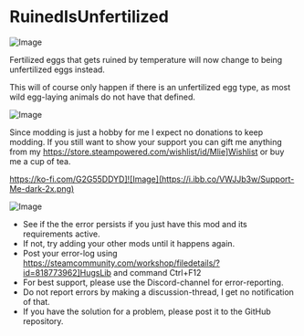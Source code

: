 # RuinedIsUnfertilized

![Image](https://i.imgur.com/WAEzk68.png)


Fertilized eggs that gets ruined by temperature will now change to being unfertilized eggs instead.

This will of course only happen if there is an unfertilized egg type, as most wild egg-laying animals do not have that defined.
	
![Image](https://i.imgur.com/pgjQLXV.png)

Since modding is just a hobby for me I expect no donations to keep modding. If you still want to show your support you can gift me anything from my https://store.steampowered.com/wishlist/id/Mlie]Wishlist or buy me a cup of tea.

https://ko-fi.com/G2G55DDYD]![Image](https://i.ibb.co/VWJJb3w/Support-Me-dark-2x.png)


![Image](https://i.imgur.com/Rs6T6cr.png)



-  See if the the error persists if you just have this mod and its requirements active.
-  If not, try adding your other mods until it happens again.
-  Post your error-log using https://steamcommunity.com/workshop/filedetails/?id=818773962]HugsLib and command Ctrl+F12
-  For best support, please use the Discord-channel for error-reporting.
-  Do not report errors by making a discussion-thread, I get no notification of that.
-  If you have the solution for a problem, please post it to the GitHub repository.



